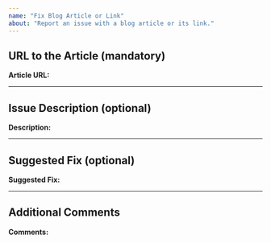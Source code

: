```yaml
---
name: "Fix Blog Article or Link"
about: "Report an issue with a blog article or its link."
---
```


<!--
  Before submitting a blog article fix request, please ensure the following:

  - Verify that the URL provided is valid and accessible.
  - Clearly describe the issue with the article or link to help us address it efficiently.
  - Provide any suggestions for fixing the issue, if possible.
-->

## URL to the Article (mandatory)

**Article URL:**  
<!-- Provide the URL to the blog article with the issue for example schmitt-nieto.com/blog/article-name -->

---

## Issue Description (optional)

**Description:**  
<!-- Describe the issue with the article or link for example typo, broken link, outdated information, etc -->

---

## Suggested Fix (optional)

**Suggested Fix:**  
<!-- Provide your suggestion to correct the issue, if possible for example correct text, updated link, etc -->

---

## Additional Comments

**Comments:**  
<!-- Add any other relevant information or context -->
